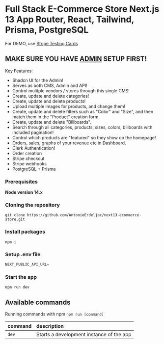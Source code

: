 # Full Stack E-Commerce Store Next.js 13 App Router, React, Tailwind, Prisma, PostgreSQL


For DEMO, use [Stripe Testing Cards](https://stripe.com/docs/testing)


## MAKE SURE YOU HAVE [ADMIN]([https://github.com/Badhon303/ecom-admin.git]) SETUP FIRST!


Key Features:

- Shadcn UI for the Admin!
- Serves as both CMS, Admin and API!
- Control mulitple vendors / stores through this single CMS!
- Create, update and delete categories!
- Create, update and delete products!
- Upload multiple images for products, and change them!
- Create, update and delete filters such as "Color" and "Size", and then match them in the "Product" creation form.
- Create, update and delete "Billboards".
- Search through all categories, products, sizes, colors, billboards with included pagination!
- Control which products are "featured" so they show on the homepage!
- Orders, sales, graphs of your revenue etc in Dashboard.
- Clerk Authentication!
- Order creation
- Stripe checkout
- Stripe webhooks
- PostgreSQL + Prisma


### Prerequisites

**Node version 14.x**

### Cloning the repository

```shell
git clone https://github.com/AntonioErdeljac/next13-ecommerce-store.git
```

### Install packages

```shell
npm i
```

### Setup .env file


```js
NEXT_PUBLIC_API_URL=
```


### Start the app

```shell
npm run dev
```

## Available commands

Running commands with npm `npm run [command]`

| command         | description                              |
| :-------------- | :--------------------------------------- |
| `dev`           | Starts a development instance of the app |
